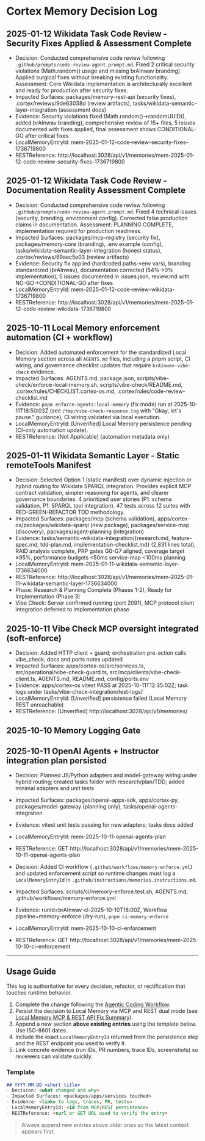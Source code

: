# Cortex Memory Decision Log
## 2025-01-12 Wikidata Task Code Review - Security Fixes Applied & Assessment Complete
- Decision: Conducted comprehensive code review following `.github/prompts/code-review-agent.prompt.md`. Fixed 2 critical security violations (Math.random() usage and missing brAInwav branding). Applied surgical fixes without breaking existing functionality. Assessment: Core Wikidata implementation is architecturally excellent and ready for production after security fixes.
- Impacted Surfaces: packages/memory-rest-api (security fixes), .cortex/reviews/9de63038d (review artifacts), tasks/wikidata-semantic-layer-integration (assessment docs)
- Evidence: Security violations fixed (Math.random()→randomUUID(), added brAInwav branding), comprehensive review of 15+ files, 5 issues documented with fixes applied, final assessment shows CONDITIONAL-GO after critical fixes
- LocalMemoryEntryId: mem-2025-01-12-code-review-security-fixes-1736719800
- RESTReference: http://localhost:3028/api/v1/memories/mem-2025-01-12-code-review-security-fixes-1736719800

## 2025-01-12 Wikidata Task Code Review - Documentation Reality Assessment Complete
- Decision: Conducted comprehensive code review following `.github/prompts/code-review-agent.prompt.md`. Fixed 4 technical issues (security, branding, environment config). Corrected false production claims in documentation. Assessment: PLANNING COMPLETE, implementation required for production readiness.
- Impacted Surfaces: packages/mcp-registry (security fix), packages/memory-core (branding), .env.example (config), tasks/wikidata-semantic-layer-integration (honest status), .cortex/reviews/69aec5e03 (review artifacts)
- Evidence: Security fix applied (hardcoded paths→env vars), branding standardized (brAInwav), documentation corrected (54%→0% implementation), 5 issues documented in issues.json, review.md with NO-GO→CONDITIONAL-GO after fixes
- LocalMemoryEntryId: mem-2025-01-12-code-review-wikidata-1736719800
- RESTReference: http://localhost:3028/api/v1/memories/mem-2025-01-12-code-review-wikidata-1736719800

## 2025-10-11 Local Memory enforcement automation (CI + workflow)
- Decision: Added automated enforcement for the standardized Local Memory section across all `AGENTS.md` files, including a pnpm script, CI wiring, and governance checklist updates that require `brAInwav-vibe-check` evidence.
- Impacted Surfaces: AGENTS.md, package.json, scripts/vibe-check/enforce-local-memory.sh, scripts/vibe-check/README.md, .cortex/rules/CHECKLIST.cortex-os.md, .cortex/rules/code-review-checklist.md
- Evidence: `pnpm enforce:agents:local-memory` (fix mode) run at 2025-10-11T18:50:03Z (see `/tmp/vibe-check-response.log` with "Okay, let's pause." guidance), CI wiring validated via local execution.
- LocalMemoryEntryId: [Unverified] Local Memory persistence pending (CI-only automation update).
- RESTReference: [Not Applicable] (automation metadata only)

## 2025-01-11 Wikidata Semantic Layer - Static remoteTools Manifest
- Decision: Selected Option 1 (static manifest) over dynamic injection or hybrid routing for Wikidata SPARQL integration. Provides explicit MCP contract validation, simpler reasoning for agents, and clearer governance boundaries. 4 prioritized user stories (P1: schema validation, P1: SPARQL tool integration). 47 tests across 12 suites with RED-GREEN-REFACTOR TDD methodology.
- Impacted Surfaces: packages/mcp (schema validation), apps/cortex-os/packages/wikidata-sparql (new package), packages/service-map (discovery), packages/agent-planning (integration)
- Evidence: tasks/semantic-wikidata-integration/{research.md, feature-spec.md, tdd-plan.md, implementation-checklist.md} (2,831 lines total), RAID analysis complete, PRP gates G0-G7 aligned, coverage target ≥95%, performance budgets <50ms service-map <100ms planning
- LocalMemoryEntryId: mem-2025-01-11-wikidata-semantic-layer-1736634000
- RESTReference: http://localhost:3028/api/v1/memories/mem-2025-01-11-wikidata-semantic-layer-1736634000
- Phase: Research & Planning Complete (Phases 1-2), Ready for Implementation (Phase 3)
- Vibe Check: Server confirmed running (port 2091), MCP protocol client integration deferred to implementation phase

## 2025-10-11 Vibe Check MCP oversight integrated (soft-enforce)
- Decision: Added HTTP client + guard; orchestration pre-action calls vibe_check; docs and ports notes updated
- Impacted Surfaces: apps/cortex-os/src/services.ts, src/operational/vibe-check-guard.ts, src/mcp/clients/vibe-check-client.ts, AGENTS.md, README.md, config/ports.env
- Evidence: apps/cortex-os vitest PASS at 2025-10-11T12:35:02Z; task logs under tasks/vibe-check-integration/test-logs/
- LocalMemoryEntryId: [Unverified] persistence failed (Local Memory REST unreachable)
- RESTReference: [Unverified] http://localhost:3028/api/v1/memories/<id>



## 2025-10-10 Memory Logging Gate
## 2025-10-11 OpenAI Agents + Instructor integration plan persisted
- Decision: Planned JS/Python adapters and model-gateway wiring under hybrid routing; created tasks folder with research/plan/TDD; added minimal adapters and unit tests
- Impacted Surfaces: packages/openai-apps-sdk, apps/cortex-py, packages/model-gateway (planning only), tasks/openai-agents-integration
- Evidence: vitest unit tests passing for new adapters; tasks docs added
- LocalMemoryEntryId: mem-2025-10-11-openai-agents-plan
- RESTReference: GET http://localhost:3028/api/v1/memories/mem-2025-10-11-openai-agents-plan


- Decision: Added CI workflow (`.github/workflows/memory-enforce.yml`) and updated enforcement script so runtime changes must log a `LocalMemoryEntryId` in `.github/instructions/memories.instructions.md`.
- Impacted Surfaces: scripts/ci/memory-enforce.test.sh, AGENTS.md, .github/workflows/memory-enforce.yml
- Evidence: runId=brAInwav-ci-2025-10-10T18:00Z, Workflow pipeline=memory-enforce (dry-run), `pnpm ci:memory:enforce`
- LocalMemoryEntryId: mem-2025-10-10-ci-enforcement
- RESTReference: GET http://localhost:3028/api/v1/memories/mem-2025-10-10-ci-enforcement

---

## Usage Guide

This log is authoritative for every decision, refactor, or rectification that touches runtime behavior.

1. Complete the change following the [Agentic Coding Workflow](/.cortex/rules/agentic-coding-workflow.md).
2. Persist the decision to Local Memory via MCP and REST dual mode (see [Local Memory MCP & REST API Fix Summary](../../docs/local-memory-fix-summary.md)).
3. Append a new section **above existing entries** using the template below. Use ISO-8601 dates.
4. Include the exact `LocalMemoryEntryId` returned from the persistence step and the REST endpoint you used to verify it.
5. Link concrete evidence (run IDs, PR numbers, trace IDs, screenshots) so reviewers can validate quickly.

### Template

```md
## YYYY-MM-DD <short title>
- Decision: <what changed and why>
- Impacted Surfaces: <packages/apps/services touched>
- Evidence: <links to logs, traces, PR, tests>
- LocalMemoryEntryId: <id from MCP/REST persistence>
- RESTReference: <curl or GET URL used to verify the entry>
```

> Always append new entries above older ones so the latest context appears first.
